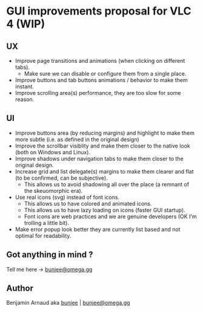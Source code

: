 # GUI improvements proposal for VLC 4 (WIP)

## UX
- Improve page transitions and animations (when clicking on different tabs).
    - Make sure we can disable or configure them from a single place.
- Improve buttons and tab buttons animations / behavior to make them instant.
- Improve scrolling area(s) performance, they are too slow for some reason.

## UI
- Improve buttons area (by reducing margins) and highlight to make them more subtle (i.e. as defined in the original design)
- Improve the scrollbar visiblity and make them closer to the native look (both on Windows and Linux).
- Improve shadows under navigation tabs to make them closer to the original design.
- Increase grid and list delegate(s) margins to make them clearer and flat (to be confirmed, can be subjective).
    - This allows us to avoid shadowing all over the place (a remnant of the skeuomorphic era).
- Use real icons (svg) instead of font icons.
    - This allows us to have colored and animated icons.
    - This allows us to have lazy loading on icons (faster GUI startup).
    - Font icons are web practices and we are genuine developers (OK I'm trolling a little bit).
- Make error popup look better they are currently list based and not optimal for readability.

## Got anything in mind ?

Tell me here -> bunjee@omega.gg

## Author

Benjamin Arnaud aka [bunjee](http://bunjee.me) | <bunjee@omega.gg>
